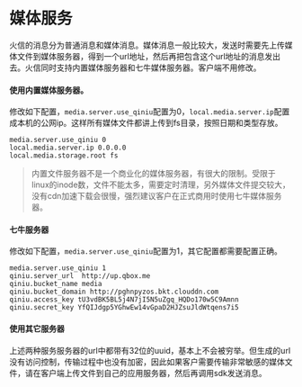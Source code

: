 # 媒体服务
火信的消息分为普通消息和媒体消息。媒体消息一般比较大，发送时需要先上传媒体文件到媒体服务器，得到一个url地址，然后再把包含这个url地址的消息发出去。火信同时支持内置媒体服务器和七牛媒体服务器。客户端不用修改。

#### 使用内置媒体服务器。
修改如下配置，```media.server.use_qiniu```配置为0，```local.media.server.ip```配置成本机的公网ip。这样所有媒体文件都讲上传到fs目录，按照日期和类型存放。
```
media.server.use_qiniu 0
local.media.server.ip 0.0.0.0
local.media.storage.root fs
```
> 内置文件服务器不是一个商业化的媒体服务器，有很大的限制。受限于linux的inode数，文件不能太多，需要定时清理，另外媒体文件提交较大，没有cdn加速下载会很慢，强烈建议客户在正式商用时使用七牛媒体服务器。

#### 七牛服务器
修改如下配置，```media.server.use_qiniu```配置为1，其它配置都需要配置正确。
```
media.server.use_qiniu 1
qiniu.server_url  http://up.qbox.me
qiniu.bucket_name media
qiniu.bucket_domain http://pghnpyzos.bkt.clouddn.com
qiniu.access_key tU3vdBK5BL5j4N7jI5N5uZgq_HQDo170w5C9Amnn
qiniu.secret_key YfQIJdgp5YGhwEw14vGpaD2HJZsuJldWtqens7i5
```

#### 使用其它服务器
上述两种服务服务器的url中都带有32位的uuid，基本上不会被穷举。但生成的url没有访问控制，传输过程中也没有加密，因此如果客户需要传输非常敏感的媒体文件，请在客户端上传文件到自己的应用服务器，然后再调用sdk发送消息。
